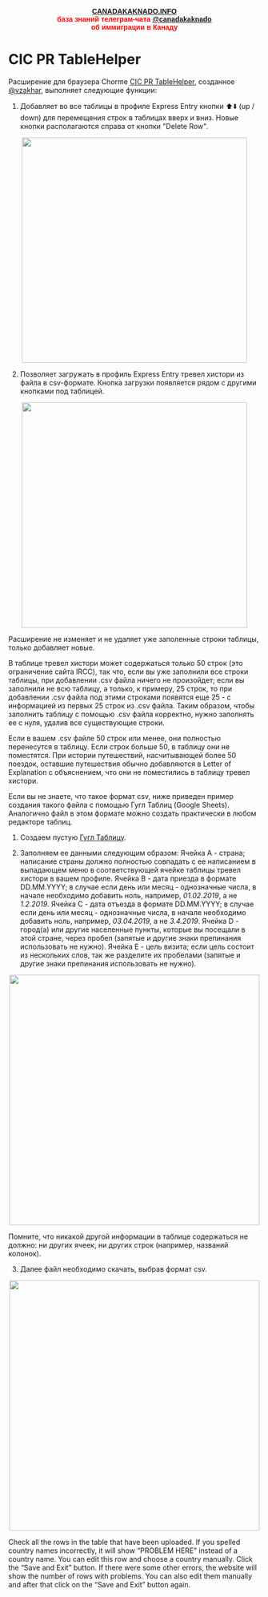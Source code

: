 <p style="color:red; font-family:arial; font-weight:800; text-align:center; font-size:1em; "><a href="https://canadakaknado.info">CANADAKAKNADO.INFO</a><br>база знаний телеграм-чата <a href="https://t.me/canadakaknado">@canadakaknado</a><br>об иммиграции в Канаду</p>

# __CIC PR TableHelper__

Расширение для браузера Chorme [CIC PR TableHelper](https://chrome.google.com/webstore/detail/cic-pr-tablehelper/bibbcbmdkcmmgpodmahndpfakjfiefnn), созданное [@vzakhar](https://t.me/vzakhar), выполняет следующие функции: 

1. Добавляет во все таблицы в профиле Express Entry кнопки ⬆️⬇️ (up / down) для перемещения строк в таблицах вверх и вниз. Новые кнопки располагаются справа от кнопки "Delete Row". 
<p style="text-align: center;"> <img src="https://canadakaknado.info/assets/images/chrome-ext-2.png" width="450"> </p>

2. Позволяет загружать в профиль Express Entry тревел хистори из файла в csv-формате. Кнопка загрузки появляется рядом с другими кнопками под таблицей. 
<p style="text-align: center;"> <img src="https://canadakaknado.info/assets/images/chrome-ext-1.png" width="450"> </p>

Расширение не изменяет и не удаляет уже заполенные строки таблицы, только добавляет новые. 

В таблице тревел хистори может содержаться только 50 строк (это ограничение сайта IRCC), так что, если вы уже заполнили все строки таблицы, при добавлении .csv файла ничего не произойдет; если вы заполнили не всю таблицу, а только, к примеру, 25 строк, то при добавлении .csv файла под этими строками появятся еще 25 - с информацией из первых 25 строк из .csv файла. Таким образом, чтобы заполнить таблицу с помощью .csv файла корректно, нужно заполнять ее с нуля, удалив все существующие строки. 

Если в вашем .csv файле 50 строк или менее, они полностью перенесутся в таблицу. Если строк больше 50, в таблицу они не поместятся. При истории путешествий, насчитывающей более 50 поездок, оставшие путешествия обычно добавляются в Letter of Explanation с объяснением, что они не поместились в таблицу тревел хистори. 

Если вы не знаете, что такое формат csv, ниже приведен пример создания такого файла с помощью Гугл Таблиц (Google Sheets). Аналогично файл в этом формате можно создать практически в любом редакторе таблиц. 

1. Создаем пустую [Гугл Таблицу](https://docs.google.com/spreadsheets). 

2. Заполняем ее данными следующим образом:
Ячейка А - страна; написание страны должно полностью совпадать с ее написанием в выпадающем меню в соответствующей ячейке таблицы тревел хистори в вашем профиле.
Ячейка В - дата приезда в формате DD.MM.YYYY; в случае если день или месяц - однозначные числа, в начале необходимо добавить ноль, например, *01.02.2019*, а не *1.2.2019*.
Ячейка С - дата отъезда в формате DD.MM.YYYY; в случае если день или месяц - однозначные числа, в начале необходимо добавить ноль, например, *03.04.2019*, а не *3.4.2019*.
Ячейка D - город(а) или другие населенные пункты, которые вы посещали в этой стране, через пробел (запятые и другие знаки препинания использовать не нужно).
Ячейка Е - цель визита; если цель состоит из нескольких слов, так же разделите их пробелами (запятые и другие знаки препинания использовать не нужно).

<p style="text-align: center;"> <img src="https://canadakaknado.info/assets/images/my-travel-history.jpg" width="500"> </p>

Помните, что никакой другой информации в таблице содержаться не должно: ни других ячеек, ни других строк (например, названий колонок). 

3. Далее файл необходимо скачать, выбрав формат csv. 

<p style="text-align: center;"> <img src="https://canadakaknado.info/assets/images/travel-history-download.jpg" width="500"> </p>





Check all the rows in the table that have been uploaded. If you spelled country names incorrectly, it will show “PROBLEM HERE” instead of a country name. You can edit this row and choose a country manually.
Click the “Save and Exit” button. If there were some other errors, the website will show the number of rows with problems. You can also edit them manually and after that click on the “Save and Exit” button again.
